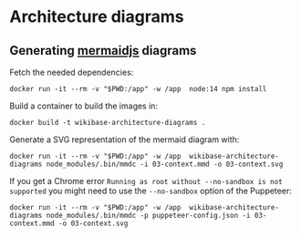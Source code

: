 # Architecture diagrams

## Generating [mermaidjs](https://github.com/mermaid-js/mermaid) diagrams

Fetch the needed dependencies:

```lang=sh
docker run -it --rm -v "$PWD:/app" -w /app  node:14 npm install
```

Build a container to build the images in:

```lang=sh
docker build -t wikibase-architecture-diagrams .
```

Generate a SVG representation of the mermaid diagram with:


```lang=sh
docker run -it --rm -v "$PWD:/app" -w /app  wikibase-architecture-diagrams node_modules/.bin/mmdc -i 03-context.mmd -o 03-context.svg
```

If you get a Chrome error `Running as root without --no-sandbox is not supported` you might need to use the `--no-sandbox` option of the Puppeteer:

```lang=sh
docker run -it --rm -v "$PWD:/app" -w /app  wikibase-architecture-diagrams node_modules/.bin/mmdc -p puppeteer-config.json -i 03-context.mmd -o 03-context.svg
```
